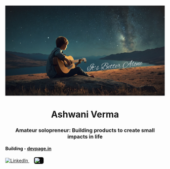 ![Alt text](https://github.com/ashwaniverma-github/ashwaniverma-github/blob/main/gitpro.1jpg.png)

<div align="center">
  <h1><b>Ashwani Verma</b></h1>
  <h3>Amateur solopreneur: Building products to create small impacts in life</h3>
</div>

<h4>Building - <a href="https://www.devpage.in" target="_blank">devpage.in</a></h4>

<a href="https://www.linkedin.com/in/ashwani-verma-ba2659326/" target="_blank">
  <img src="https://cdn.jsdelivr.net/gh/devicons/devicon/icons/linkedin/linkedin-original.svg" alt="LinkedIn" width="20" height="20"/>
</a>
&nbsp;
&nbsp;<!-- Space between icons -->
<a href="https://twitter.com/ashwanivermax" target="_blank">
  <img src="https://img.icons8.com/ios-filled/50/FFFFFF/x--v1.png" alt="X" width="20" height="20" style="background-color:black; border-radius: 5px; padding: 2px;"/>
</a>
